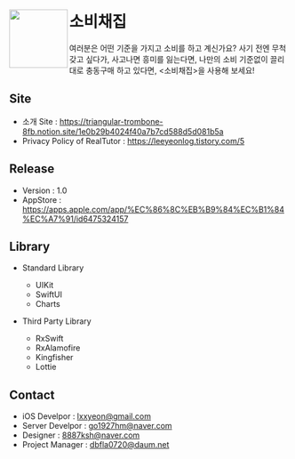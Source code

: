 # 소비채집 <img src="https://github.com/lxxyeon/311TEN022/assets/57200871/8b6d579f-f114-4396-ba40-22d2b3099f2c" width = 105 align = left>
여러분은 어떤 기준을 가지고 소비를 하고 계신가요?
사기 전엔 무척 갖고 싶다가, 사고나면 흥미를 잃는다면,
나만의 소비 기준없이 끌리대로 충동구매 하고 있다면,
<소비채집>을 사용해 보세요!

## Site
- 소개 Site : https://triangular-trombone-8fb.notion.site/1e0b29b4024f40a7b7cd588d5d081b5a
- Privacy Policy of RealTutor : https://leeyeonlog.tistory.com/5

## Release
- Version : 1.0
- AppStore : https://apps.apple.com/app/%EC%86%8C%EB%B9%84%EC%B1%84%EC%A7%91/id6475324157
  
## Library  
* Standard Library
    * UIKit
    * SwiftUI
    * Charts

* Third Party Library
  * RxSwift
  * RxAlamofire
  * Kingfisher
  * Lottie

## Contact
- iOS Develpor : lxxyeon@gmail.com
- Server Develpor : go1927hm@naver.com
- Designer : 8887ksh@naver.com
- Project Manager : dbfla0720@daum.net
